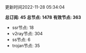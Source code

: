 更新时间2022-11-28 05:34:04

**总订阅: 45**
**总节点: 1478**
**有效节点: 363**
- ssr节点: 18
- v2ray节点: 304
- ss节点: 6
- trojan节点: 35
